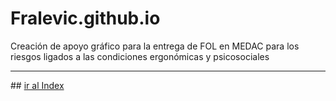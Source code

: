 # Fralevic.github.io
Creación de apoyo gráfico para la entrega de FOL en MEDAC  para los riesgos ligados a las condiciones ergonómicas y psicosociales
<hr>
## <a href="https://frorve.github.io/Fralevic.github.io/Index"> ir al Index </a>
